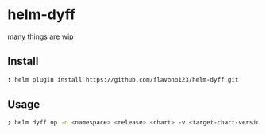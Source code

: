 # helm-dyff

many things are wip

## Install

```sh
❯ helm plugin install https://github.com/flavono123/helm-dyff.git
```

## Usage

```sh
❯ helm dyff up -n <namespace> <release> <chart> -v <target-chart-version> -f <values-file-to-upgrade>
```
